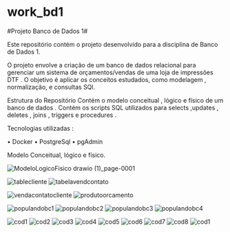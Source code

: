 # work_bd1
#Projeto Banco de Dados 1#

Este repositório contém o projeto desenvolvido para a disciplina de Banco de Dados 1. 


O projeto envolve a criação de um banco de dados relacional para gerenciar um sistema de orçamentos/vendas de uma loja de impressões DTF . O objetivo é aplicar os conceitos estudados, como modelagem , normalização, e consultas SQl.

Estrutura do Repositório
Contém o modelo conceitual , lógico e físico de um banco de dados . 
Contém os scripts SQL utilizados para selects ,updates , deletes , joins , triggers e procedures . 

Tecnologias utilizadas : 

•	Docker 
•	PostgreSql
•	pgAdmin



Modelo Conceitual, lógico e físico.  


![ModeloLogicoFisico drawio (1)_page-0001](https://github.com/user-attachments/assets/3ceb3b62-7357-4f16-afd8-f18fdeb89386)


![tablecliente](https://github.com/user-attachments/assets/bc7269d6-0535-45bb-9b33-2b90fb798df1)
![tabelavendcontato](https://github.com/user-attachments/assets/a08b743a-49ec-4ca0-843b-0061a2b681a1)

![vendacontatocliente](https://github.com/user-attachments/assets/1a905b8d-5da4-4459-a285-b6f4be885532)
![produtoorcamento](https://github.com/user-attachments/assets/3cbb30f5-7f83-460d-ba0c-481ff2c19071)

![populandobc1](https://github.com/user-attachments/assets/3ba42c4b-c8e6-4501-bc66-186825c5a4b4)
![populandobc2](https://github.com/user-attachments/assets/1f61ed16-32e4-4b69-b053-af35f53c3551)
![populandobc3](https://github.com/user-attachments/assets/05b0329c-336b-4de2-9059-0bf614894df6)
![populandobc4](https://github.com/user-attachments/assets/7bf66716-9a3f-435e-946a-8a4f111c056d)

![cod1](https://github.com/user-attachments/assets/5aaec0e6-d1e8-421f-93a8-b501dff1df4d)
![cod2](https://github.com/user-attachments/assets/e3003631-5d70-4859-a97c-5bc4ecfc457c)
![cod3](https://github.com/user-attachments/assets/27235bdf-3841-4b76-81c1-1665574b7997)
![cod4](https://github.com/user-attachments/assets/45a9429b-3654-4538-bb71-ddc0731e0274)
![cod5](https://github.com/user-attachments/assets/d2e7fb2c-604c-4528-af12-36b4541ebb92)
![cod6](https://github.com/user-attachments/assets/0bdef350-6afb-425e-a6b2-80f9ca405bf7)
![cod7](https://github.com/user-attachments/assets/23b288f6-b3c6-4b64-a3c5-4ddf14b2e47d)
![cod8](https://github.com/user-attachments/assets/4de2799c-138a-42d8-9448-847fd351dfe3)
![cod1](https://github.com/user-attachments/assets/e808cdc9-a75c-4c11-84da-3d9f4c6c8d55)


